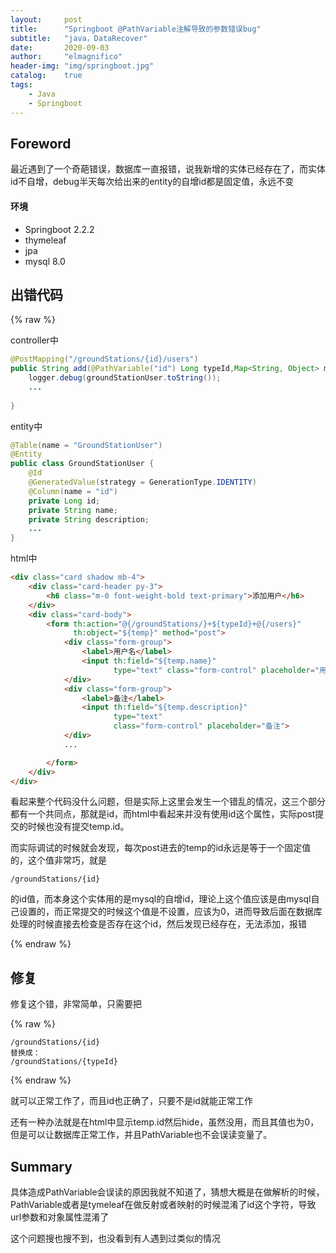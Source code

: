 ```yaml
---
layout:     post
title:      "Springboot @PathVariable注解导致的参数错误bug"
subtitle:   "java，DataRecover"
date:       2020-09-03
author:     "elmagnifico"
header-img: "img/springboot.jpg"
catalog:    true
tags:
    - Java
    - Springboot
---
```


## Foreword

最近遇到了一个奇葩错误，数据库一直报错，说我新增的实体已经存在了，而实体id不自增，debug半天每次给出来的entity的自增id都是固定值，永远不变

#### 环境

- Springboot 2.2.2
- thymeleaf
- jpa
- mysql 8.0



## 出错代码

{% raw %}

controller中

```java
@PostMapping("/groundStations/{id}/users")
public String add(@PathVariable("id") Long typeId,Map<String, Object> map) {
    logger.debug(groundStationUser.toString());
    ...
        
}

```



entity中

```java
@Table(name = "GroundStationUser")
@Entity
public class GroundStationUser {
    @Id
    @GeneratedValue(strategy = GenerationType.IDENTITY)
    @Column(name = "id")
    private Long id;
    private String name;
    private String description;
    ...
}
```



html中

```html
<div class="card shadow mb-4">
    <div class="card-header py-3">
        <h6 class="m-0 font-weight-bold text-primary">添加用户</h6>
    </div>
    <div class="card-body">
        <form th:action="@{/groundStations/}+${typeId}+@{/users}"
              th:object="${temp}" method="post">
            <div class="form-group">
                <label>用户名</label>
                <input th:field="${temp.name}"
                       type="text" class="form-control" placeholder="用户名称">
            </div>
            <div class="form-group">
                <label>备注</label>
                <input th:field="${temp.description}"
                       type="text"
                       class="form-control" placeholder="备注">
            </div>
            ...

        </form>
    </div>
</div>
```

看起来整个代码没什么问题，但是实际上这里会发生一个错乱的情况，这三个部分都有一个共同点，那就是id，而html中看起来并没有使用id这个属性，实际post提交的时候也没有提交temp.id。



而实际调试的时候就会发现，每次post进去的temp的id永远是等于一个固定值的，这个值非常巧，就是 

```
/groundStations/{id}
```

的id值，而本身这个实体用的是mysql的自增id，理论上这个值应该是由mysql自己设置的，而正常提交的时候这个值是不设置，应该为0，进而导致后面在数据库处理的时候直接去检查是否存在这个id，然后发现已经存在，无法添加，报错

{% endraw %}

## 修复

修复这个错，非常简单，只需要把

{% raw %}

```
/groundStations/{id}
替换成：
/groundStations/{typeId}
```

{% endraw %}

就可以正常工作了，而且id也正确了，只要不是id就能正常工作

还有一种办法就是在html中显示temp.id然后hide，虽然没用，而且其值也为0，但是可以让数据库正常工作，并且PathVariable也不会误读变量了。



## Summary

具体造成PathVariable会误读的原因我就不知道了，猜想大概是在做解析的时候，PathVariable或者是tymeleaf在做反射或者映射的时候混淆了id这个字符，导致url参数和对象属性混淆了

这个问题搜也搜不到，也没看到有人遇到过类似的情况

